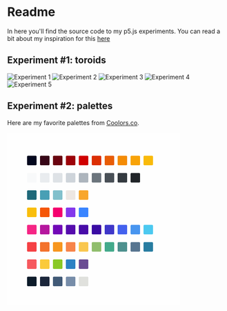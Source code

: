 # Readme

In here you'll find the source code to my p5.js experiments. You can read a bit about my inspiration for this [here](https://cesarmiquel.github.io/art/2021/03/29/week-13.html)

## Experiment #1: toroids

![Experiment 1](https://cesarmiquel.github.io/assets/imgs/2021-03-29/d1.png)
![Experiment 2](https://cesarmiquel.github.io/assets/imgs/2021-03-29/d2.png)
![Experiment 3](https://cesarmiquel.github.io/assets/imgs/2021-03-29/d3.png)
![Experiment 4](https://cesarmiquel.github.io/assets/imgs/2021-03-29/d4.png)
![Experiment 5](https://cesarmiquel.github.io/assets/imgs/2021-03-29/d5.png)

## Experiment #2: palettes

Here are my favorite palettes from [Coolors.co](https://coolors.co/).

![Palettes](https://raw.githubusercontent.com/cesarmiquel/p5-experiments/1a2d62b3b85bfa9d69c016c2f2bf5bac7a2bdbbf/demos/palettes/imgs/p5-palettes.png)

